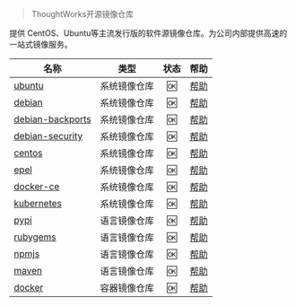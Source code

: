 > ThoughtWorks开源镜像仓库

提供 CentOS、Ubuntu等主流发行版的软件源镜像仓库。为公司内部提供高速的一站式镜像服务。

| 名称 | 类型 | 状态  |  帮助 |
|---|:----:|:----:|:----:|
| [ubuntu](http://mirror.thoughtworks.io/repository/ubuntu/)  | 系统镜像仓库  |  :ok: | [帮助](mirror/ubuntu.md) |
| [debian](http://mirror.thoughtworks.io/repository/debian/)  | 系统镜像仓库  |  :ok: | [帮助](mirror/debian.md) |
| [debian-backports](http://mirror.thoughtworks.io/repository/debian-backports/)  | 系统镜像仓库  |  :ok: | [帮助](mirror/debian-backports.md) |
| [debian-security](http://mirror.thoughtworks.io/repository/debian-security/)  | 系统镜像仓库  |  :ok: | [帮助](mirror/debian-security.md) |
| [centos](http://mirror.thoughtworks.io/repository/centos/)  | 系统镜像仓库  |  :ok: | [帮助](mirror/centos.md) |
| [epel](http://mirror.thoughtworks.io/repository/epel/)  | 系统镜像仓库  |  :ok: | [帮助](mirror/epel.md) |
| [docker-ce](http://mirror.thoughtworks.io/repository/docker-ce/)  | 系统镜像仓库  |  :ok: | [帮助](mirror/docker-ce.md) |
| [kubernetes](http://mirror.thoughtworks.io/repository/kubernetes/)  | 系统镜像仓库  |  :ok: | [帮助](mirror/kubernetes.md) |
| [pypi](http://mirror.thoughtworks.io/repository/pypi/)  | 语言镜像仓库  |  :ok: | [帮助](mirror/pypi.md) |
| [rubygems](http://mirror.thoughtworks.io/repository/rubygems/)  | 语言镜像仓库  |  :ok: | [帮助](mirror/rubygems.md) |
| [npmjs](http://mirror.thoughtworks.io/repository/npmjs/)  | 语言镜像仓库  |  :ok: | [帮助](mirror/npmjs.md) |
| [maven](http://mirror.thoughtworks.io/repository/maven-public/)  | 语言镜像仓库  |  :ok: | [帮助](mirror/maven.md) |
| [docker](http://mirror.thoughtworks.io/repository/docker-public/)  | 容器镜像仓库  |  :ok: | [帮助](mirror/docker-public.md) |
